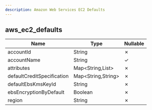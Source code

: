 ```yaml
---
description: Amazon Web Services EC2 Defaults
---
```

aws_ec2_defaults
----------------

| **Name**                   | **Type**           | **Nullable** |
| -------------------------- | ------------------ | ------------ |
| accountId                  | String             | &cross;      |
| accountName                | String             | &check;      |
| attributes                 | Map<String,List>   | &cross;      |
| defaultCreditSpecification | Map<String,String> | &cross;      |
| defaultEbsKmsKeyId         | String             | &cross;      |
| ebsEncryptionByDefault     | Boolean            | &cross;      |
| region                     | String             | &cross;      |
